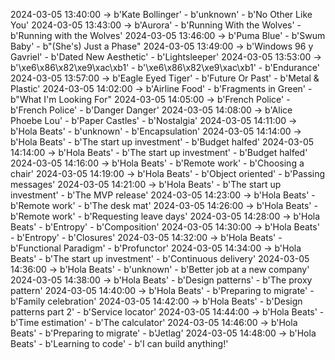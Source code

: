 2024-03-05 13:40:00 -> b'Kate Bollinger' - b'unknown' - b'No Other Like You'
2024-03-05 13:43:00 -> b'Aurora' - b'Running With the Wolves' - b'Running with the Wolves'
2024-03-05 13:46:00 -> b'Puma Blue' - b'Swum Baby' - b"(She's) Just a Phase"
2024-03-05 13:49:00 -> b'Windows 96 y Gavriel' - b'Dated New Aesthetic' - b'Lightsleeper'
2024-03-05 13:53:00 -> b'\xe6\x86\x82\xe9\xac\xb1' - b'\xe6\x86\x82\xe9\xac\xb1' - b'Endurance'
2024-03-05 13:57:00 -> b'Eagle Eyed Tiger' - b'Future Or Past' - b'Metal & Plastic'
2024-03-05 14:02:00 -> b'Airline Food' - b'Fragments in Green' - b"What I'm Looking For"
2024-03-05 14:05:00 -> b'French Police' - b'French Police' - b'Danger Danger'
2024-03-05 14:08:00 -> b'Alice Phoebe Lou' - b'Paper Castles' - b'Nostalgia'
2024-03-05 14:11:00 -> b'Hola Beats' - b'unknown' - b'Encapsulation'
2024-03-05 14:14:00 -> b'Hola Beats' - b'The start up investment' - b'Budget halfed'
2024-03-05 14:14:00 -> b'Hola Beats' - b'The start up investment' - b'Budget halfed'
2024-03-05 14:16:00 -> b'Hola Beats' - b'Remote work' - b'Choosing a chair'
2024-03-05 14:19:00 -> b'Hola Beats' - b'Object oriented' - b'Passing messages'
2024-03-05 14:21:00 -> b'Hola Beats' - b'The start up investment' - b'The MVP release'
2024-03-05 14:23:00 -> b'Hola Beats' - b'Remote work' - b'The desk mat'
2024-03-05 14:26:00 -> b'Hola Beats' - b'Remote work' - b'Requesting leave days'
2024-03-05 14:28:00 -> b'Hola Beats' - b'Entropy' - b'Composition'
2024-03-05 14:30:00 -> b'Hola Beats' - b'Entropy' - b'Closures'
2024-03-05 14:32:00 -> b'Hola Beats' - b'Functional Paradigm' - b'Profunctor'
2024-03-05 14:34:00 -> b'Hola Beats' - b'The start up investment' - b'Continuous delivery'
2024-03-05 14:36:00 -> b'Hola Beats' - b'unknown' - b'Better job at a new company'
2024-03-05 14:38:00 -> b'Hola Beats' - b'Design patterns' - b'The proxy pattern'
2024-03-05 14:40:00 -> b'Hola Beats' - b'Preparing to migrate' - b'Family celebration'
2024-03-05 14:42:00 -> b'Hola Beats' - b'Design patterns part 2' - b'Service locator'
2024-03-05 14:44:00 -> b'Hola Beats' - b'Time estimation' - b'The calculator'
2024-03-05 14:46:00 -> b'Hola Beats' - b'Preparing to migrate' - b'Jetlag'
2024-03-05 14:48:00 -> b'Hola Beats' - b'Learning to code' - b'I can build anything!'
